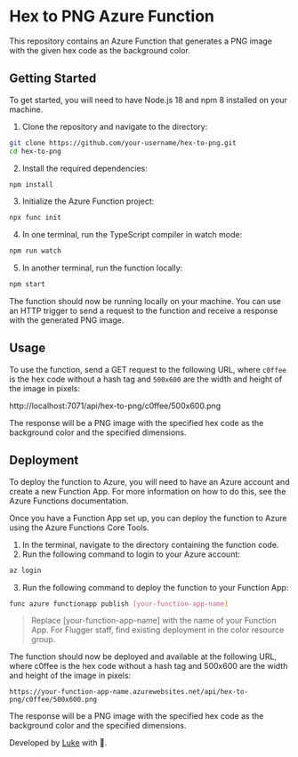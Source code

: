 # Hex to PNG Azure Function

This repository contains an Azure Function that generates a PNG image with the given hex code as the background color.

## Getting Started

To get started, you will need to have Node.js 18 and npm 8 installed on your machine.

1.  Clone the repository and navigate to the directory:

```bash
git clone https://github.com/your-username/hex-to-png.git
cd hex-to-png
```

2.  Install the required dependencies:

```bash
npm install
```

3.  Initialize the Azure Function project:

```bash
npx func init
```

4.  In one terminal, run the TypeScript compiler in watch mode:

```bash
npm run watch
```

5.  In another terminal, run the function locally:

```bash
npm start
```

The function should now be running locally on your machine. You can use an HTTP trigger to send a request to the function and receive a response with the generated PNG image.

## Usage

To use the function, send a GET request to the following URL, where `c0ffee` is the hex code without a hash tag and `500x600` are the width and height of the image in pixels:

http://localhost:7071/api/hex-to-png/c0ffee/500x600.png

The response will be a PNG image with the specified hex code as the background color and the specified dimensions.

## Deployment

To deploy the function to Azure, you will need to have an Azure account and create a new Function App. For more information on how to do this, see the Azure Functions documentation.

Once you have a Function App set up, you can deploy the function to Azure using the Azure Functions Core Tools.

1. In the terminal, navigate to the directory containing the function code.
2. Run the following command to login to your Azure account:

```bash
az login
```

3. Run the following command to deploy the function to your Function App:

```bash
func azure functionapp publish [your-function-app-name]
```

> Replace [your-function-app-name] with the name of your Function App. For Flugger staff, find existing deployment in the color resource group.

The function should now be deployed and available at the following URL, where c0ffee is the hex code without a hash tag and 500x600 are the width and height of the image in pixels:

```
https://your-function-app-name.azurewebsites.net/api/hex-to-png/c0ffee/500x600.png
```

The response will be a PNG image with the specified hex code as the background color and the specified dimensions.

Developed by [Luke](https://github.com/flexchar/) with 🎨.
